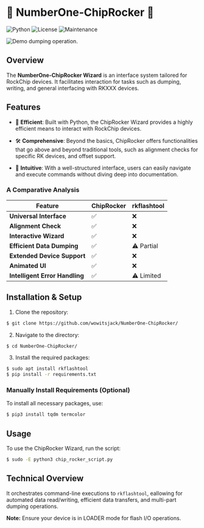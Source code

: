 
# 🧙 NumberOne-ChipRocker 🧙

![Python](https://img.shields.io/badge/Python-3.7%2B-brightgreen)
![License](https://img.shields.io/badge/License-MIT-blue.svg)
![Maintenance](https://img.shields.io/badge/Maintenance-Active-green.svg)

![Demo dumping operation.](demo.jpg)
 
## Overview

The **NumberOne-ChipRocker Wizard** is an interface system tailored for RockChip devices. It facilitates interaction for tasks such as dumping, writing, and general interfacing with RKXXX devices.
 
## Features

- 🚀 **Efficient**: Built with Python, the ChipRocker Wizard provides a highly efficient means to interact with RockChip devices.
  
- 🛠️ **Comprehensive**: Beyond the basics, ChipRocker offers functionalities that go above and beyond traditional tools, such as alignment checks for specific RK devices, and offset support.
  
- 🧠 **Intuitive**: With a well-structured interface, users can easily navigate and execute commands without diving deep into documentation.

### A Comparative Analysis

| Feature                        | ChipRocker       | rkflashtool      |
|--------------------------------|------------------|------------------|
| **Universal Interface**        | ✅               | ❌               |
| **Alignment Check**            | ✅               | ❌               |
| **Interactive Wizard**         | ✅               | ❌               |
| **Efficient Data Dumping**     | ✅               | ⚠️ Partial       |
| **Extended Device Support**    | ✅               | ❌               |
| **Animated UI**                | ✅               | ❌               |
| **Intelligent Error Handling** | ✅               | ⚠️ Limited       |

## Installation & Setup

1. Clone the repository:
```bash
$ git clone https://github.com/wowitsjack/NumberOne-ChipRocker/
```

2. Navigate to the directory:
```bash
$ cd NumberOne-ChipRocker/
```

3. Install the required packages:
```bash
$ sudo apt install rkflashtool
$ pip install -r requirements.txt
```

### Manually Install Requirements (Optional)

To install all necessary packages, use:
```bash
$ pip3 install tqdm termcolor
```

## Usage

To use the ChipRocker Wizard, run the script:
```bash
$ sudo -E python3 chip_rocker_script.py
```

## Technical Overview

It orchestrates command-line executions to `rkflashtool`, eallowing for automated data read/writing, efficient data transfers, and multi-part dumping operations.

**Note:** Ensure your device is in LOADER mode for flash I/O operations.
